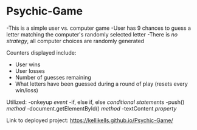 # Psychic-Game
-This is a simple user vs. computer game 
-User has 9 chances to guess a letter matching the computer's randomly selected letter
-There is *no strategy*, all computer choices are randomly generated

Counters displayed include:
  - User wins 
  - User losses
  - Number of guesses remaining
  - What letters have been guessed during a round of play (resets every win/loss)

Utilized: 
  -onkeyup _event_
  -if, else if, else _conditional statements_
  -push() _method_
  -document.getElementById() _method_
  -textContent _property_
  
 Link to deployed project:
  https://kellikells.github.io/Psychic-Game/
 
 
